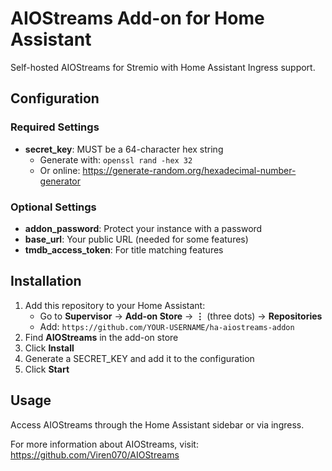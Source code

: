 # AIOStreams Add-on for Home Assistant

Self-hosted AIOStreams for Stremio with Home Assistant Ingress support.

## Configuration

### Required Settings

- **secret_key**: MUST be a 64-character hex string
  - Generate with: `openssl rand -hex 32`
  - Or online: https://generate-random.org/hexadecimal-number-generator

### Optional Settings

- **addon_password**: Protect your instance with a password
- **base_url**: Your public URL (needed for some features)
- **tmdb_access_token**: For title matching features

## Installation

1. Add this repository to your Home Assistant:
   - Go to **Supervisor** → **Add-on Store** → **⋮** (three dots) → **Repositories**
   - Add: `https://github.com/YOUR-USERNAME/ha-aiostreams-addon`
2. Find **AIOStreams** in the add-on store
3. Click **Install**
4. Generate a SECRET_KEY and add it to the configuration
5. Click **Start**

## Usage

Access AIOStreams through the Home Assistant sidebar or via ingress.

For more information about AIOStreams, visit: https://github.com/Viren070/AIOStreams
